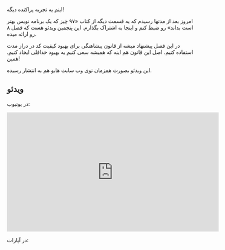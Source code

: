 اینم یه تجربه پراکنده دیگه!

امروز بعد از  مدتها رسیدم که یه قسمت دیگه از کتاب «۹۷ چیز که یک برنامه نویس بهتر است بداند» رو ضبط کنم و اینجا به اشتراک بگذارم. این پنجمین ویدئو هست که فصل ۸ رو ارائه میده.

در این فصل پیشنهاد میشه از قانون پیشاهنگی برای بهبود کیفیت کد در دراز مدت استفاده کنیم. اصل این قانون هم اینه که همیشه سعی کنیم یه بهبود حداقلی ایجاد کنیم. همین!

این ویدئو بصورت همزمان توی وب سایت هایو هم به انتشار رسیده.

## ویدئو

در یوتیوب:

<iframe width="560" height="315" src="https://www.youtube.com/embed/E0WvhA1n6S4" frameborder="0" gesture="media" allow="encrypted-media" allowfullscreen></iframe>

در آپارات:

<div id="15121535486014592"><script type="text/JavaScript" src="https://www.aparat.com/embed/m8IZq?data[rnddiv]=15121535486014592&data[responsive]=yes"></script></div>


